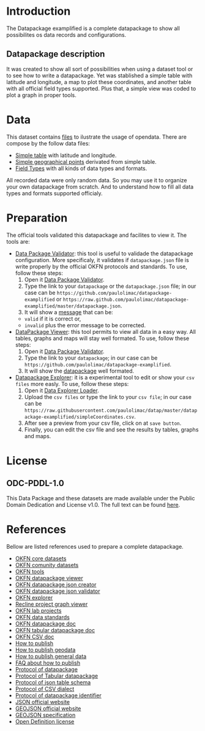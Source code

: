 # Introduction

The Datapackage examplified is a complete datapackage to show all possibilites os data records and configurations.

## Datapackage description

It was created to show all sort of possibilities when using a dataset tool or to see how to write a datapackage.
Yet was stablished a simple table with latitude and longitude, a map to plot these coordinates, and another table with all official field types supported.
Plus that, a simple view was coded to plot a graph in proper tools.

# Data

This dataset contains [files](https://github.com/paulolimac/datapackage-examplified/tree/master/data "data") to ilustrate the usage of opendata.
There are compose by the follow data files:

- [Simple table](https://github.com/paulolimac/datapackage-examplified/blob/master/data/simpleCoordinates.csv "csv") with latitude and longitude.
- [Simple geographical points](https://github.com/paulolimac/datapackage-examplified/blob/master/data/simpleCoordinates.geojson "GeoJson") derivated from simple table.
- [Field Types](https://github.com/paulolimac/datapackage-examplified/blob/master/data/fieldTypes.csv "csv") with all kinds of data types and formats.

All recorded data were only random data.
So you may use it to organize your own datapackage from scratch.
And to understand how to fill all data types and formats supported officialy.

# Preparation

The official tools validated this datapackage and facilites to view it.
The tools are:

- [Data Package Validator](http://data.okfn.org/tools/validate "Official Validator"): this tool is useful to validade the datapackage configuration.
More specificaly, it validates if `datapackage.json` file is write properly by the official OKFN protocols and standards.
To use, follow these steps:
  1. Open it [Data Package Validator](http://data.okfn.org/tools/validate "Official Validator").
  2. Type the link to your `datapackage` or the `datapackage.json` file; in our case can be `https://github.com/paulolimac/datapackage-examplified` or `https://raw.github.com/paulolimac/datapackage-examplified/master/datapackage.json`.
  3. It will show a [message](http://data.okfn.org/tools/validate?url=https%3A%2F%2Fgithub.com%2Fpaulolimac%2Fdatapackage-examplified "results") that can be:
    - `valid` if it is correct or,
    - `invalid` plus the error message to be corrected.
- [DataPackage Viewer](http://data.okfn.org/tools/view "Official viewer"): this tool permits to view all data in a easy way.
All tables, graphs and maps will stay well formated.
To use, follow these steps:
  1. Open it [Data Package Validator](http://data.okfn.org/tools/view "Official viewer").
  2. Type the link to your `datapackage`; in our case can be `https://github.com/paulolimac/datapackage-examplified`.
  3. It will show the [datapackage](http://data.okfn.org/tools/view?url=https%3A%2F%2Fgithub.com%2Fpaulolimac%2Fdatapackage-examplified "datapackage") well formated.
- [Datapackage Explorer](http://explorer.okfnlabs.org/ "Experimental explorer"): it is a experimental tool to edit or show your `csv files` more easly.
To use, follow these steps:
  1. Open it [Data Explorer Loader](http://explorer.okfnlabs.org/#load "Experimental explorer").
  2. Upload the `csv files` or type the link to your `csv file`; in our case can be `https://raw.githubusercontent.com/paulolimac/datap/master/datapackage-examplified/simpleCoordinates.csv`.
  3. After see a preview from your csv file, click on at `save button`.
  4. Finally, you can edit the csv file and see the results by tables, graphs and maps.

# License

## ODC-PDDL-1.0

This Data Package and these datasets are made available under the Public Domain Dedication and License v1.0.
The full text can be found [here](http://www.opendatacommons.org/licenses/pddl/1.0/ "license").

# References

Bellow are listed references used to prepare a complete datapackage.

- [OKFN core datasets](https://github.com/datasets "core datasets")
- [OKFN comunity datasets](http://data.okfn.org/data "comunity datasets")
- [OKFN tools](http://data.okfn.org/tools "tools")
- [OKFN datapackage viewer](http://data.okfn.org/tools/view "viewer")
- [OKFN datapackage json creator](http://data.okfn.org/tools/create "datapackage.json creator")
- [OKFN datapackage json validator](http://data.okfn.org/tools/validate "datapackage.json validator")
- [OKFN explorer](http://explorer.okfnlabs.org/ "experimental editor explorer")
- [Recline project graph viewer](http://okfnlabs.org/recline/docs/views.html "viewer graph and plot tool")
- [OKFN lab projects](http://okfnlabs.org/projects/#featured=true "experimental projects")
- [OKFN data standards](http://data.okfn.org/standards "standards")
- [OKFN datapackage doc](http://data.okfn.org/doc/data-package "data package doc")
- [OKFN tabular datapackage doc](http://data.okfn.org/doc/tabular-data-package "tabular data package doc")
- [OKFN CSV doc](http://data.okfn.org/doc/csv "csv doc")
- [How to publish](http://data.okfn.org/doc/publish-online "how to publish online")
- [How to publish geodata](http://data.okfn.org/doc/publish-geo "how to publish geographical data")
- [How to publish general data](http://data.okfn.org/doc/publish-any "how to publish any kind of data")
- [FAQ about how to publish](http://data.okfn.org/doc/publish-faq "faq about how to publish")
- [Protocol of datapackage](http://dataprotocols.org/data-packages/ "datapackage protocol")
- [Protocol of Tabular datapackage](http://dataprotocols.org/tabular-data-package/ "tabular datapackage protocol")
- [Protocol of json table schema](http://dataprotocols.org/json-table-schema/ "json schema protocol")
- [Protocol of CSV dialect](http://dataprotocols.org/csv-dialect/ "csv dialect protocol")
- [Protocol of datapackage identifier](http://dataprotocols.org/data-package-identifier/ "datapackage identifier protocol")
- [JSON official website](http://www.json.org/ "json website")
- [GEOJSON official website](http://geojson.org/ "geojson website")
- [GEOJSON specification](http://geojson.org/geojson-spec.html "geojson specification")
- [Open Definition license](http://licenses.opendefinition.org/ "opendefinition license")
